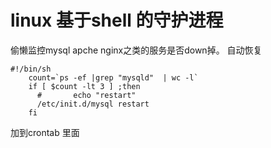 linux 基于shell 的守护进程
==========================

偷懒监控mysql  apche  nginx之类的服务是否down掉。
自动恢复
 
 	#!/bin/sh
		count=`ps -ef |grep "mysqld"  | wc -l`
		if [ $count -lt 3 ] ;then
		  #       echo "restart"
		  /etc/init.d/mysql restart
		fi

加到crontab 里面

